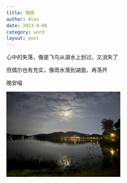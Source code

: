 ```yaml
---
title: 随感
author: Alex
date: 2023-9-06
category: word
layout: post
--- 
```


心中的失落，像是飞鸟从湖水上划过，又消失了

但偶尔也有充实，像雨水落到湖面，再荡开

晚安喵

<img src="../assets/gitbook/images/lake.jpg" width="300" height="225" alt="lake">
